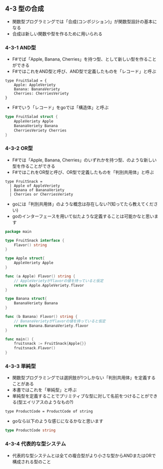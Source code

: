 ## 4-3 型の合成

- 関数型プログラミングでは「合成(コンポジション)」が関数型設計の基本になる
- 合成は新しい関数や型を作るために用いられる

### 4-3-1 AND型

- F#でば「Apple, Banana, Cherries」を持つ型、として新しい型を作ることができる
- F#ではこれをAND型と呼び、AND型で定義したものを「レコード」と呼ぶ

```F#
type FruitSalad = {
    Apple: AppleVeriety
    Banana: BananaVeriety
    Cherries: CherriesVeriety
}
```
- F#でいう「レコード」をgoでは「構造体」と呼ぶ

```go
type FruitSalad struct {
    AppleVeriety Apple
    BananaVeriety Banana
    CherriesVeriety Cherries
}
```

### 4-3-2 OR型

- F#では「Apple, Banana, Cherries」のいずれかを持つ型、のような新しい型を作ることができる
- F#ではこれをOR型と呼び、OR型で定義したものを「判別共用体」と呼ぶ

```F#
type FruitSnack =
  | Apple of AppleVeriety
  | Banana of BananaVeriety
  | Cherries or CherriesVeriety
```

- goには「判別共用体」のような概念は存在しない?(知ってたら教えてください)
- goのインターフェースを用いて似たような定義することは可能かなと思います

```go
package main

type FruitSnack interface {
    Flavor() string
}

type Apple struct{
    AppleVeriety Apple
}

func (a Apple) Flavor() string {
    // AppleVerietyがflavorの値を持っていると仮定
    return Apple.AppleVeriety.flavor
}

type Banana struct{
    BananaVeriety Banana
}

func (b Banana) Flavor() string {
    // BananaVerietyがflavorの値を持っていると仮定
    return Banana.BananaVeriety.flavor
}

func main() {
    fruitsnack := FruitSnack{Apple{}}
    fruitsnack.Flavor()
}
```

### 4-3-3 単純型

- 関数型プログラミングでは選択肢が1つしかない「判別共用体」を定義することがある
- 本書ではこれを「単純型」と呼ぶ
- 単純型を定義することでプリミティブな型に対して名前をつけることができる(型エイリアスのようなもの?)

```F#
type ProductCode = ProductCode of string
```

- goなら以下のような感じになるかなと思います

```go
type ProductCode string
```

### 4-3-4 代表的な型システム

- 代表的な型システムとは全ての複合型がより小さな型からANDまたはORで構成される型のこと